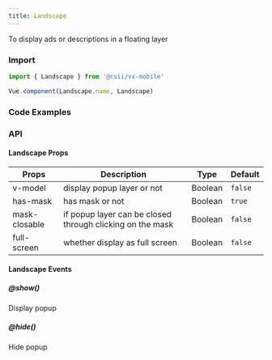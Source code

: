 ```yaml
---
title: Landscape
---
```


To display ads or descriptions in a floating layer

### Import

```javascript
import { Landscape } from '@csii/vx-mobile'

Vue.component(Landscape.name, Landscape)
```

### Code Examples
<!-- DEMO -->

### API

#### Landscape Props
|Props | Description | Type | Default |
|----|-----|------|------|
|v-model|display popup layer or not|Boolean|`false`|
|has-mask|has mask or not|Boolean|`true`|
|mask-closable|if popup layer can be closed through clicking on the mask|Boolean|`false`|
|full-screen|whether display as full screen|Boolean|`false`|

#### Landscape Events

##### @show()
Display popup

##### @hide()
Hide popup
